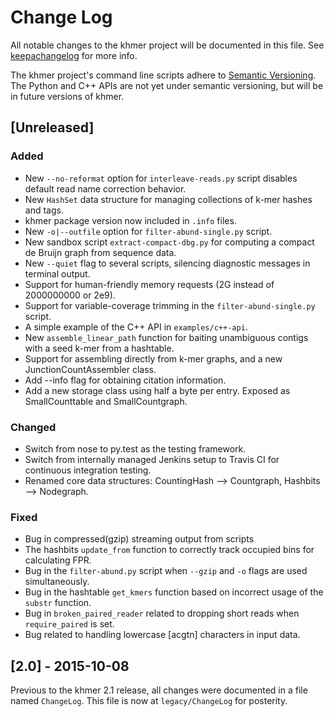 # Change Log
All notable changes to the khmer project will be documented in this file.
See [keepachangelog](http://keepachangelog.com/) for more info.

The khmer project's command line scripts adhere to
[Semantic Versioning](http://semver.org/). The Python and C++ APIs are not yet
under semantic versioning, but will be in future versions of khmer.

## [Unreleased]
### Added
- New `--no-reformat` option for `interleave-reads.py` script disables default
  read name correction behavior.
- New `HashSet` data structure for managing collections of k-mer hashes and
  tags.
- khmer package version now included in `.info` files.
- New `-o|--outfile` option for `filter-abund-single.py` script.
- New sandbox script `extract-compact-dbg.py` for computing a compact de Bruijn
  graph from sequence data.
- New `--quiet` flag to several scripts, silencing diagnostic messages in
  terminal output.
- Support for human-friendly memory requests (2G instead of 2000000000 or 2e9).
- Support for variable-coverage trimming in the `filter-abund-single.py` script.
- A simple example of the C++ API in `examples/c++-api`.
- New `assemble_linear_path` function for baiting unambiguous contigs with a
  seed k-mer from a hashtable.
- Support for assembling directly from k-mer graphs, and a new
  JunctionCountAssembler class.
- Add --info flag for obtaining citation information.
- Add a new storage class using half a byte per entry. Exposed as
  SmallCounttable and SmallCountgraph.

### Changed
- Switch from nose to py.test as the testing framework.
- Switch from internally managed Jenkins setup to Travis CI for continuous
  integration testing.
- Renamed core data structures: CountingHash --> Countgraph,
  Hashbits --> Nodegraph.

### Fixed
- Bug in compressed(gzip) streaming output from scripts
- The hashbits `update_from` function to correctly track occupied bins for
  calculating FPR.
- Bug in the `filter-abund.py` script when `--gzip` and `-o` flags are used
  simultaneously.
- Bug in the hashtable `get_kmers` function based on incorrect usage of the
  `substr` function.
- Bug in `broken_paired_reader` related to dropping short reads when
  `require_paired` is set.
- Bug related to handling lowercase [acgtn] characters in input data.

## [2.0] - 2015-10-08

Previous to the khmer 2.1 release, all changes were documented in a file named
`ChangeLog`. This file is now at `legacy/ChangeLog` for posterity.
